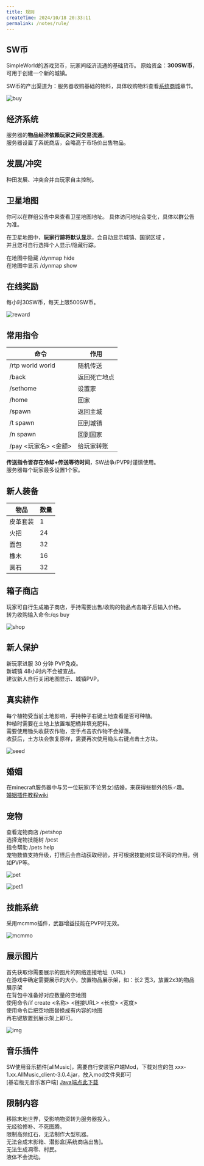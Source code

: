```yaml
---
title: 规则
createTime: 2024/10/18 20:33:11
permalink: /notes/rule/
---
```

## SW币

SimpleWorld的游戏货币，玩家间经济流通的基础货币。
原始资金：**300SW币**，可用于创建一个新的城镇。<br>

SW币的产出渠道为：服务器收购基础的物料，具体收购物料查看[系统商城](/notes/shop/)章节。

<img src="/images/buy.png" alt="buy">


## 经济系统

服务器的**物品经济依赖玩家之间交易流通**。<br>
服务器设置了系统商店，会略高于市场价出售物品。

## 发展/冲突

种田发展、冲突合并由玩家自主控制。

## 卫星地图

你可以在群组公告中来查看卫星地图地址。
具体访问地址会变化，具体以群公告为准。<br>

在卫星地图中，**玩家行踪将默认显示**，会自动显示城镇、国家区域 ，<br>
并且您可自行选择个人显示/隐藏行踪。

在地图中隐藏 /dynmap hide<br>
在地图中显示 /dynmap show

## 在线奖励

每小时30SW币，每天上限500SW币。

<img src="/images/reward.png" alt="reward">

## 常用指令

| 命令               | 作用            |
|------------------|---------------|
| /rtp world world | 随机传送          |
| /back            | 返回死亡地点        |
| /sethome         | 设置家           |
| /home            | 回家            |
| /spawn           | 返回主城          |
| /t spawn         | 回到城镇          |
| /n spawn         | 回到国家          |
| /pay <玩家名> <金额>  | 给玩家转账         |

**传送指令皆存在冷却+传送等待时间**，SW战争/PVP时谨慎使用。<br>
服务器每个玩家最多设置1个家。

## 新人装备

| 物品   | 数量 |
|------|----|
| 皮革套装 | 1  |
| 火把   | 24 |
| 面包   | 32 |
| 橡木   | 16 |
| 圆石   | 32 |

## 箱子商店

玩家可自行生成箱子商店，手持需要出售/收购的物品点击箱子后输入价格。<br>
转为收购输入命令:/qs buy<br>

[//]: # (不想摆摊可将物品放入全球市场出售，手持物品输入/ca sell 价格<br>)

<img src="/images/shop.png" alt="shop">

## 新人保护

新玩家进服 30 分钟 PVP免疫。<br>
新城镇 48小时内不会被宣战。<br>
建议新人自行关闭地图显示、城镇PVP。<br>

## 真实耕作

每个植物受当前土地影响，手持种子右键土地查看是否可种植。<br>
种植时需要在土地上放置堆肥桶并填充肥料。<br>
需要使用锄头收获农作物，空手点击农作物不会掉落。<br>
收获后，土方块会恢复原样，需要再次使用锄头右键点击土方块。<br>

<img src="/images/seed.png" alt="seed">

[//]: # (## 食物保质期)

[//]: # ()
[//]: # (SW中大部分食物存在保质期，会显示在物品上<br>)

[//]: # (放入冰箱中会大幅度增加保质期<br>)

[//]: # ()
[//]: # (<img src="/images/food.png" alt="food"><br>)

[//]: # ()
[//]: # (<img src="/images/fi.png" alt="fi">)

## 婚姻

在minecraft服务器中与另一位玩家(不论男女)结婚，来获得些额外的乐♂趣。<br>
[婚姻插件教程wiki](https://mineplugin.org/MarriageMaster)

## 宠物

查看宠物商店 /petshop<br>
选择宠物技能树 /pcst<br>
指令帮助 /pets help<br>
宠物数值支持升级，打怪后会自动获取经验，并可根据技能树实现不同的作用，例如PVP等。<br>

<img src="/images/pet.png" alt="pet"><br>

<img src="/images/pet1.png" alt="pet1">

## 技能系统

采用mcmmo插件，武器增益技能在PVP时无效。

<img src="/images/mcmmo.png" alt="mcmmo">

## 展示图片

首先获取你需要展示的图片的网络连接地址（URL）<br>
在游戏中确定需要展示的大小，放置物品展示架，如：长2 宽3，放置2x3的物品展示架<br>
在背包中准备好对应数量的空地图<br>
使用命令/if create <名称> <链接URL> <长度> <宽度><br>
使用命令后把空地图替换成有内容的地图<br>
再右键放置到展示架上即可。<br>

<img src="/images/img.png" alt="img">

## 音乐插件

SW使用音乐插件[allMusic]，需要自行安装客户端Mod，下载对应的包 xxx-1.xx.AllMusic_client-3.0.4.jar，放入mod文件夹即可<br>
[基岩版无音乐客户端] [Java端点此下载](https://github.com/Coloryr/AllMusic_Client/releases/tag/3.0.4)<br>

## 限制内容

移除末地世界，受影响物资转为服务器投入。<br>
无经验修补、不死图腾。<br>
限制高频红石，无法制作大型机器。<br>
无法合成末影箱、潜影盒[系统商店出售]。<br>
无法生成凋零、村民。<br>
液体不会流动。<br>